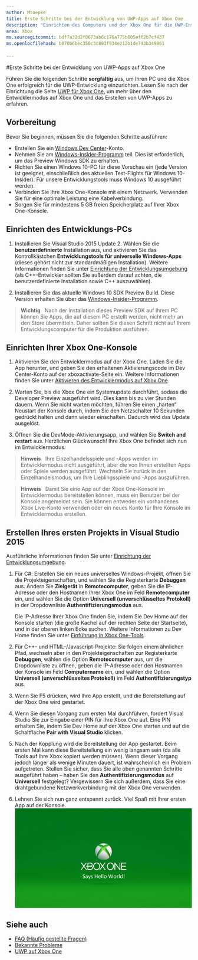 ```yaml
---
author: Mtoepke
title: Erste Schritte bei der Entwicklung von UWP-Apps auf Xbox One
description: "Einrichten des Computers und der Xbox One für die UWP-Entwicklung"
area: Xbox
ms.sourcegitcommit: bdf7a32d2f0673ab6c176a775b805eff2b7cf437
ms.openlocfilehash: b070b6bec350c3c893f934e212b1de743b349861

---
```


#Erste Schritte bei der Entwicklung von UWP-Apps auf Xbox One

Führen Sie die folgenden Schritte **sorgfältig** aus, um Ihren PC und die Xbox One erfolgreich für die UWP-Entwicklung einzurichten. Lesen Sie nach der Einrichtung die Seite [UWP für Xbox One](index.md), um mehr über den Entwicklermodus auf Xbox One und das Erstellen von UWP-Apps zu erfahren. 

## Vorbereitung
Bevor Sie beginnen, müssen Sie die folgenden Schritte ausführen:
-   Erstellen Sie ein [Windows Dev Center](https://dev.windows.com)-Konto.
-   Nehmen Sie am [Windows-Insider-Programm](https://insider.windows.com/) teil. Dies ist erforderlich, um das Preview Windows SDK zu erhalten.
-   Richten Sie einen Windows 10-PC für diese Vorschau ein (jede Version ist geeignet, einschließlich des aktuellen Test-Flights für Windows 10-Insider). Für unsere Entwicklungstools muss Windows 10 ausgeführt werden. 
-   Verbinden Sie Ihre Xbox One-Konsole mit einem Netzwerk. Verwenden Sie für eine optimale Leistung eine Kabelverbindung.
- Sorgen Sie für mindestens 5 GB freien Speicherplatz auf Ihrer Xbox One-Konsole.

## Einrichten des Entwicklungs-PCs
1.  Installieren Sie Visual Studio 2015 Update 2. Wählen Sie die **benutzerdefinierte** Installation aus, und aktivieren Sie das Kontrollkästchen **Entwicklungstools für universelle Windows-Apps** (dieses gehört nicht zur standardmäßigen Installation). Weitere Informationen finden Sie unter [Einrichtung der Entwicklungsumgebung](development-environment-setup.md) (als C++-Entwickler sollten Sie außerdem darauf achten, die benutzerdefinierte Installation sowie C++ auszuwählen).

2.  Installieren Sie das aktuelle Windows 10 SDK Preview Build. Diese Version erhalten Sie über das [Windows-Insider-Programm](http://go.microsoft.com/fwlink/p/?LinkId=780552).
  
  > **Wichtig**
            &nbsp;&nbsp;Nach der Installation dieses Preview SDK auf Ihrem PC können Sie Apps, die auf diesem PC erstellt werden, nicht mehr an den Store übermitteln. Daher sollten Sie diesen Schritt nicht auf Ihrem Entwicklungscomputer für die Produktion ausführen. 

## Einrichten Ihrer Xbox One-Konsole
1.  Aktivieren Sie den Entwicklermodus auf der Xbox One. Laden Sie die App herunter, und geben Sie den erhaltenen Aktivierungscode im Dev Center-Konto auf der xboxactivate-Seite ein. Weitere Informationen finden Sie unter [Aktivieren des Entwicklermodus auf Xbox One](devkit-activation.md). 

2.  Warten Sie, bis die Xbox One ein Systemupdate durchführt, sodass die Developer Preview ausgeführt wird. Dies kann bis zu vier Stunden dauern. Wenn Sie nicht warten möchten, führen Sie einen „harten“ Neustart der Konsole durch, indem Sie den Netzschalter 10 Sekunden gedrückt halten und dann wieder einschalten. Dadurch wird das Update ausgelöst.  

3.  Öffnen Sie die DevMode-Aktivierungsapp, und wählen Sie **Switch and restart** aus. Herzlichen Glückwunsch! Ihre Xbox One befindet sich nun im Entwicklermodus.
  
  > **Hinweis**
            &nbsp;&nbsp;Ihre Einzelhandelsspiele und -Apps werden im Entwicklermodus nicht ausgeführt, aber die von Ihnen erstellten Apps oder Spiele werden ausgeführt. Wechseln Sie zurück in den Einzelhandelsmodus, um Ihre Lieblingsspiele und -Apps auszuführen.
  
  > **Hinweis**
            &nbsp;&nbsp;Damit Sie eine App auf der Xbox One-Konsole im Entwicklermodus bereitstellen können, muss ein Benutzer bei der Konsole angemeldet sein. Sie können entweder ein vorhandenes Xbox Live-Konto verwenden oder ein neues Konto für Ihre Konsole im Entwicklermodus erstellen. 

## Erstellen Ihres ersten Projekts in Visual Studio 2015

Ausführliche Informationen finden Sie unter [Einrichtung der Entwicklungsumgebung](development-environment-setup.md).

1.  Für C#: Erstellen Sie ein neues universelles Windows-Projekt, öffnen Sie die Projekteigenschaften, und wählen Sie die Registerkarte **Debuggen** aus. Ändern Sie **Zielgerät** in **Remotecomputer**, geben Sie die IP-Adresse oder den Hostnamen Ihrer Xbox One im Feld **Remotecomputer** ein, und wählen Sie die Option **Universell (unverschlüsseltes Protokoll)** in der Dropdownliste **Authentifizierungsmodus** aus.   

    Die IP-Adresse Ihrer Xbox One finden Sie, indem Sie Dev Home auf der Konsole starten (die große Kachel auf der rechten Seite der Startseite), und in der oberen linken Ecke suchen. Weitere Informationen zu Dev Home finden Sie unter [Einführung in Xbox One-Tools](introduction-to-xbox-tools.md).  

2.  Für C++- und HTML-/Javascript-Projekte: Sie folgen einem ähnlichen Pfad, wechseln aber in den Projekteigenschaften zur Registerkarte **Debuggen**, wählen die Option **Remotecomputer** aus, um die Dropdownliste zu öffnen, geben die IP-Adresse oder den Hostnamen der Konsole im Feld **Computername** ein, und wählen die Option **Universell (unverschlüsseltes Protokoll)** im Feld **Authentifizierungstyp** aus.
   
3.  Wenn Sie F5 drücken, wird Ihre App erstellt, und die Bereitstellung auf der Xbox One wird gestartet.
  
4.  Wenn Sie diesen Vorgang zum ersten Mal durchführen, fordert Visual Studio Sie zur Eingabe einer PIN für Ihre Xbox One auf. Eine PIN erhalten Sie, indem Sie Dev Home auf der Xbox One starten und auf die Schaltfläche **Pair with Visual Studio** klicken.
  
5.  Nach der Kopplung wird die Bereitstellung der App gestartet. Beim ersten Mal kann diese Bereitstellung ein wenig langsam sein (da alle Tools auf Ihre Xbox kopiert werden müssen). Wenn dieser Vorgang jedoch länger als wenige Minuten dauert, ist wahrscheinlich ein Problem aufgetreten. Stellen Sie sicher, dass Sie alle oben genannten Schritte ausgeführt haben – haben Sie den **Authentifizierungsmodus** auf **Universell** festgelegt? Vergewissern Sie sich außerdem, dass Sie eine drahtgebundene Netzwerkverbindung mit der Xbox One verwenden.  

6. Lehnen Sie sich nun ganz entspannt zurück. Viel Spaß mit Ihrer ersten App auf der Konsole.  
   ![Hello World](images/getting-started-hello-world.png)
   

## Siehe auch  
- [FAQ (Häufig gestellte Fragen)](frequently-asked-questions.md)  
- [Bekannte Probleme](known-issues.md)
- [UWP auf Xbox One](index.md)



<!--HONumber=Jun16_HO5-->


